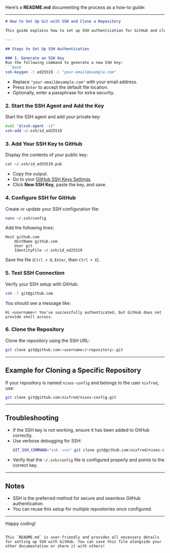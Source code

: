 Here’s a **README.md** documenting the process as a how-to guide:

---

```markdown
# How to Set Up Git with SSH and Clone a Repository

This guide explains how to set up SSH authentication for GitHub and clone a repository without needing to sign in interactively.

---

## Steps to Set Up SSH Authentication

### 1. Generate an SSH Key
Run the following command to generate a new SSH key:
```bash
ssh-keygen -t ed25519 -C "your-email@example.com"
```
- Replace `"your-email@example.com"` with your email address.
- Press `Enter` to accept the default file location.
- Optionally, enter a passphrase for extra security.

### 2. Start the SSH Agent and Add the Key
Start the SSH agent and add your private key:
```bash
eval "$(ssh-agent -s)"
ssh-add ~/.ssh/id_ed25519
```

### 3. Add Your SSH Key to GitHub
Display the contents of your public key:
```bash
cat ~/.ssh/id_ed25519.pub
```
- Copy the output.
- Go to your [GitHub SSH Keys Settings](https://github.com/settings/keys).
- Click **New SSH Key**, paste the key, and save.

### 4. Configure SSH for GitHub
Create or update your SSH configuration file:
```bash
nano ~/.ssh/config
```
Add the following lines:
```
Host github.com
    HostName github.com
    User git
    IdentityFile ~/.ssh/id_ed25519
```

Save the file (`Ctrl + O`, `Enter`, then `Ctrl + X`).

### 5. Test SSH Connection
Verify your SSH setup with GitHub:
```bash
ssh -T git@github.com
```
You should see a message like:
```
Hi <username>! You've successfully authenticated, but GitHub does not provide shell access.
```

### 6. Clone the Repository
Clone the repository using the SSH URL:
```bash
git clone git@github.com:<username>/<repository>.git
```

---

## Example for Cloning a Specific Repository

If your repository is named `nixos-config` and belongs to the user `nixfred`, use:
```bash
git clone git@github.com:nixfred/nixos-config.git
```

---

## Troubleshooting

- If the SSH key is not working, ensure it has been added to GitHub correctly.
- Use verbose debugging for SSH:
  ```bash
  GIT_SSH_COMMAND="ssh -vvv" git clone git@github.com:nixfred/nixos-config.git
  ```
- Verify that the `~/.ssh/config` file is configured properly and points to the correct key.

---

## Notes

- SSH is the preferred method for secure and seamless GitHub authentication.
- You can reuse this setup for multiple repositories once configured.

---

Happy coding!
```

This `README.md` is user-friendly and provides all necessary details for setting up SSH with GitHub. You can save this file alongside your other documentation or share it with others!
